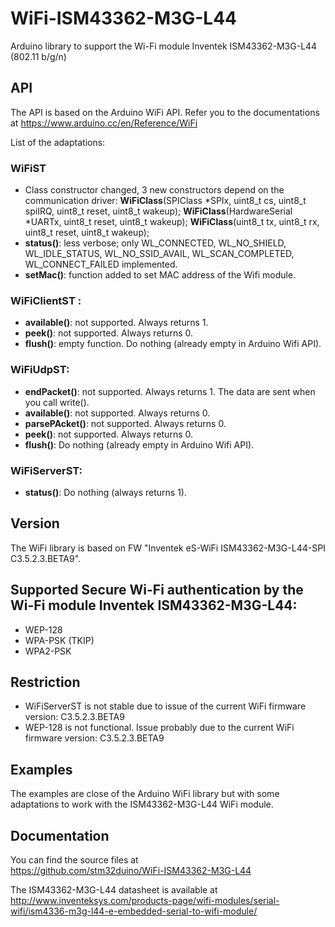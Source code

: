 # WiFi-ISM43362-M3G-L44
Arduino library to support the Wi-Fi module Inventek ISM43362-M3G-L44 (802.11 b/g/n)

## API

The API is based on the Arduino WiFi API. Refer you to the documentations at
https://www.arduino.cc/en/Reference/WiFi

List of the adaptations:

### WiFiST
* Class constructor changed, 3 new constructors depend on the communication driver:
**WiFiClass**(SPIClass \*SPIx, uint8_t cs, uint8_t spiIRQ, uint8_t reset, uint8_t wakeup);
**WiFiClass**(HardwareSerial \*UARTx, uint8_t reset, uint8_t wakeup);
**WiFiClass**(uint8_t tx, uint8_t rx, uint8_t reset, uint8_t wakeup);
* **status()**: less verbose; only WL_CONNECTED, WL_NO_SHIELD, WL_IDLE_STATUS, WL_NO_SSID_AVAIL, WL_SCAN_COMPLETED, WL_CONNECT_FAILED implemented.
* **setMac()**: function added to set MAC address of the Wifi module.

### WiFiClientST :
* **available()**: not supported. Always returns 1.
* **peek()**: not supported. Always returns 0.
* **flush()**: empty function. Do nothing (already empty in Arduino Wifi API).

### WiFiUdpST:
* **endPacket()**: not supported. Always returns 1. The data are sent when you call write().
* **available()**: not supported. Always returns 0.
* **parsePAcket()**: not supported. Always returns 0.
* **peek()**: not supported. Always returns 0.
* **flush()**: Do nothing (already empty in Arduino Wifi API).

### WiFiServerST:
* **status()**: Do nothing (always returns 1).

## Version

The WiFi library is based on FW "Inventek eS-WiFi ISM43362-M3G-L44-SPI C3.5.2.3.BETA9".

## Supported Secure Wi-Fi authentication by the Wi-Fi module Inventek ISM43362-M3G-L44:
* WEP-128
* WPA-PSK (TKIP)
* WPA2-PSK

## Restriction
* WiFiServerST is not stable due to issue of the current WiFi firmware version: C3.5.2.3.BETA9
* WEP-128 is not functional. Issue probably due to the current WiFi firmware version: C3.5.2.3.BETA9

## Examples

The examples are close of the Arduino WiFi library but with some adaptations to work
with the ISM43362-M3G-L44 WiFi module.

## Documentation

You can find the source files at  
https://github.com/stm32duino/WiFi-ISM43362-M3G-L44

The ISM43362-M3G-L44 datasheet is available at  
http://www.inventeksys.com/products-page/wifi-modules/serial-wifi/ism4336-m3g-l44-e-embedded-serial-to-wifi-module/
